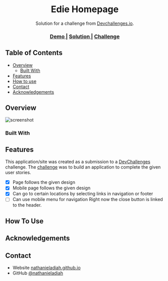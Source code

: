 <h1 align="center">Edie Homepage</h1>

<div align="center">
   Solution for a challenge from  <a href="http://devchallenges.io" target="_blank">Devchallenges.io</a>.
</div>

<div align="center">
  <h3>
    <a href="https://adiah-dev-challenges.github.io/edie-homepage">
      Demo
    </a>
    <span> | </span>
    <a href="https://github.com/adiah-dev-challenges/edie-homepage">
      Solution
    </a>
    <span> | </span>
    <a href="https://devchallenges.io/challenges/xobQBuf8zWWmiYMIAZe0">
      Challenge
    </a>
  </h3>
</div>

<!-- TABLE OF CONTENTS -->

## Table of Contents

- [Overview](#overview)
  - [Built With](#built-with)
- [Features](#features)
- [How to use](#how-to-use)
- [Contact](#contact)
- [Acknowledgements](#acknowledgements)


## Overview

![screenshot](./screenshot.png)

### Built With


## Features

This application/site was created as a submission to a [DevChallenges](https://devchallenges.io/challenges) challenge. The [challenge](https://devchallenges.io/challenges/xobQBuf8zWWmiYMIAZe0) was to build an application to complete the given user stories.

- [x] Page follows the given design
- [x] Mobile page follows the given design
- [x] Can go to certain locations by selecting links in navigation or footer
- [ ] Can use mobile menu for navigation
  Right now the close button is linked to the header.

## How To Use


## Acknowledgements


## Contact

- Website [nathanieladiah.github.io](https://nathanieladiah.github.io)
- GitHub [@nathanieladiah](https://github.com/nathanieladiah)